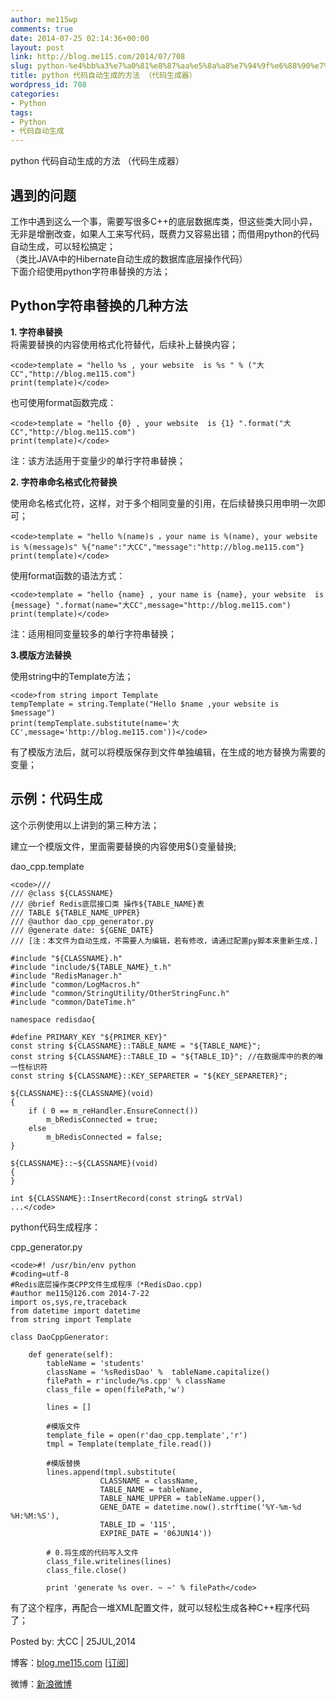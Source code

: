 ```yaml
---
author: me115wp
comments: true
date: 2014-07-25 02:14:36+00:00
layout: post
link: http://blog.me115.com/2014/07/708
slug: python-%e4%bb%a3%e7%a0%81%e8%87%aa%e5%8a%a8%e7%94%9f%e6%88%90%e7%9a%84%e6%96%b9%e6%b3%95-%ef%bc%88%e4%bb%a3%e7%a0%81%e7%94%9f%e6%88%90%e5%99%a8%ef%bc%89
title: python 代码自动生成的方法 （代码生成器）
wordpress_id: 708
categories:
- Python
tags:
- Python
- 代码自动生成
---
```


python 代码自动生成的方法 （代码生成器）





## 遇到的问题





工作中遇到这么一个事，需要写很多C++的底层数据库类，但这些类大同小异，无非是增删改查，如果人工来写代码，既费力又容易出错；而借用python的代码自动生成，可以轻松搞定；     
（类比JAVA中的Hibernate自动生成的数据库底层操作代码）      
下面介绍使用python字符串替换的方法；





## Python字符串替换的几种方法





**1. 字符串替换**      
将需要替换的内容使用格式化符替代，后续补上替换内容；




    
    <code>template = "hello %s , your website  is %s " % ("大CC","http://blog.me115.com")
    print(template)</code>





也可使用format函数完成：




    
    <code>template = "hello {0} , your website  is {1} ".format("大CC","http://blog.me115.com")
    print(template)</code>





注：该方法适用于变量少的单行字符串替换；





**2. 字符串命名格式化符替换**

    
使用命名格式化符，这样，对于多个相同变量的引用，在后续替换只用申明一次即可；




    
    <code>template = "hello %(name)s ，your name is %(name), your website  is %(message)s" %{"name":"大CC","message":"http://blog.me115.com"}
    print(template)</code>





使用format函数的语法方式：




    
    <code>template = "hello {name} , your name is {name}, your website  is {message} ".format(name="大CC",message="http://blog.me115.com")
    print(template)</code>





注：适用相同变量较多的单行字符串替换；





**3.模版方法替换**

    
使用string中的Template方法；




    
    <code>from string import Template
    tempTemplate = string.Template("Hello $name ,your website is $message")
    print(tempTemplate.substitute(name='大CC',message='http://blog.me115.com'))</code>





有了模版方法后，就可以将模版保存到文件单独编辑，在生成的地方替换为需要的变量；





## 示例：代码生成





这个示例使用以上讲到的第三种方法；
    
建立一个模版文件，里面需要替换的内容使用${}变量替换;

    
dao_cpp.template




    
    <code>///
    /// @class ${CLASSNAME}
    /// @brief Redis底层接口类 操作${TABLE_NAME}表
    /// TABLE ${TABLE_NAME_UPPER}
    /// @author dao_cpp_generator.py
    /// @generate date: ${GENE_DATE}
    /// [注：本文件为自动生成，不需要人为编辑，若有修改，请通过配置py脚本来重新生成.]
    
    #include "${CLASSNAME}.h"
    #include "include/${TABLE_NAME}_t.h"
    #include "RedisManager.h"
    #include "common/LogMacros.h"
    #include "common/StringUtility/OtherStringFunc.h"
    #include "common/DateTime.h"
    
    namespace redisdao{
    
    #define PRIMARY_KEY "${PRIMER_KEY}"
    const string ${CLASSNAME}::TABLE_NAME = "${TABLE_NAME}";
    const string ${CLASSNAME}::TABLE_ID = "${TABLE_ID}"; //在数据库中的表的唯一性标识符
    const string ${CLASSNAME}::KEY_SEPARETER = "${KEY_SEPARETER}";
    
    ${CLASSNAME}::${CLASSNAME}(void)
    {
        if ( 0 == m_reHandler.EnsureConnect())
            m_bRedisConnected = true;
        else
            m_bRedisConnected = false;
    }
    
    ${CLASSNAME}::~${CLASSNAME}(void)
    {
    }
    
    int ${CLASSNAME}::InsertRecord(const string& strVal)
    ...</code>





python代码生成程序：
    
cpp_generator.py




    
    <code>#! /usr/bin/env python
    #coding=utf-8
    #Redis底层操作类CPP文件生成程序（*RedisDao.cpp)
    #author me115@126.com 2014-7-22
    import os,sys,re,traceback
    from datetime import datetime
    from string import Template
    
    class DaoCppGenerator:
    
        def generate(self):
            tableName = 'students'
            className = '%sRedisDao' %  tableName.capitalize()
            filePath = r'include/%s.cpp' % className
            class_file = open(filePath,'w')
    
            lines = []
    
            #模版文件
            template_file = open(r'dao_cpp.template','r')
            tmpl = Template(template_file.read())
    
            #模版替换
            lines.append(tmpl.substitute(
                        CLASSNAME = className,
                        TABLE_NAME = tableName,
                        TABLE_NAME_UPPER = tableName.upper(), 
                        GENE_DATE = datetime.now().strftime('%Y-%m-%d %H:%M:%S'),
                        TABLE_ID = '115',
                        EXPIRE_DATE = '06JUN14'))
    
            # 0.将生成的代码写入文件
            class_file.writelines(lines)
            class_file.close()
    
            print 'generate %s over. ~ ~' % filePath</code>





有了这个程序，再配合一堆XML配置文件，就可以轻松生成各种C++程序代码了；





Posted by: 大CC | 25JUL,2014
    
博客：[blog.me115.com](http://blog.me115.com) [[订阅](http://feed.feedsky.com/me115)]

    
微博：[新浪微博](http://weibo.com/bigcc115)



